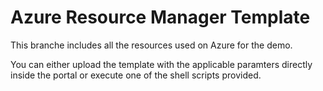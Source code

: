 # Azure Resource Manager Template

This branche includes all the resources used on Azure for the demo.

You can either upload the template with the applicable paramters directly inside the portal or execute one of the shell scripts provided.